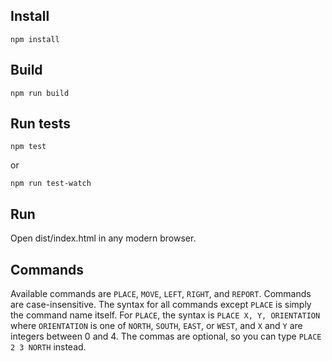 ## Install

```
npm install
```

## Build

```
npm run build
```

## Run tests

```
npm test
```
or
```
npm run test-watch
```
## Run

Open dist/index.html in any modern browser.

## Commands

Available commands are `PLACE`, `MOVE`, `LEFT`, `RIGHT`, and `REPORT`. Commands are case-insensitive. The syntax for all commands except `PLACE` is simply the command name itself. For `PLACE`, the syntax is `PLACE X, Y, ORIENTATION` where `ORIENTATION` is one of `NORTH`, `SOUTH`, `EAST`, or `WEST`, and `X` and `Y` are integers between 0 and 4. The commas are optional, so you can type `PLACE 2 3 NORTH` instead.